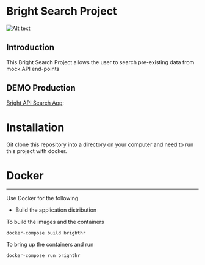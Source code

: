 # Bright Search Project

![Alt text](https://www.manchesterdigital.com/sites/default/files/BrightHR_logo_winehouse.png)

## Introduction

This Bright Search Project allows the user to search pre-existing data from mock API end-points

## DEMO Production

[Bright API Search App](https://smstudio2008.github.io/brightHr 'Bright API Search App'):

# Installation

Git clone this repository into a directory on your computer and need to run this project with docker.

# Docker

---

Use Docker for the following

-   Build the application distribution

To build the images and the containers

```
docker-compose build brighthr
```

To bring up the containers and run

```
docker-compose run brighthr
```
